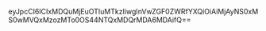eyJpcCI6ICIxMDQuMjEuOTIuMTkzIiwgInVwZGF0ZWRfYXQiOiAiMjAyNS0xMS0wMVQxMzozMTo0OS44NTQxMDQrMDA6MDAifQ==